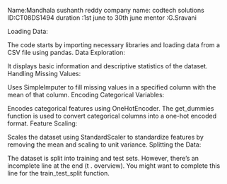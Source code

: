 Name:Mandhala sushanth reddy
company name: codtech solutions
ID:CT08DS1494
duration :1st june to 30th june
mentor :G.Sravani

Loading Data:

The code starts by importing necessary libraries and loading data from a CSV file using pandas.
Data Exploration:

It displays basic information and descriptive statistics of the dataset.
Handling Missing Values:

Uses SimpleImputer to fill missing values in a specified column with the mean of that column.
Encoding Categorical Variables:

Encodes categorical features using OneHotEncoder. The get_dummies function is used to convert categorical columns into a one-hot encoded format.
Feature Scaling:

Scales the dataset using StandardScaler to standardize features by removing the mean and scaling to unit variance.
Splitting the Data:

The dataset is split into training and test sets. However, there’s an incomplete line at the end (t . overview). You might want to complete this line for the train_test_split function.
